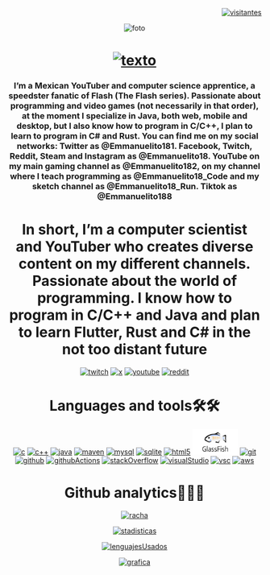 <!--github status https://github.com/anuraghazra/github-readme-stats-->
<!--readme typing https://github.com/DenverCoder1/readme-typing-svg-->
<!--medallas para github modernas https://github.com/alexandresanlim/Badges4-README.md-Profile-->
<!--skill sincons modernos https://github.com/tandpfun/skill-icons ->
<!--grafica de actividad de github https://github.com/Ashutosh00710/github-readme-activity-graph-->
<!--medallas para gihub https://shields.io/-->

<div align="right">

[![visitantes]](https://github.com/login?return_to=https%3A%2F%2Fgithub.com%2FEmmanuelito18)

</div>

<div align="center">

![foto]

# [![texto]](https://ww.youtube.com/@Emmanuelito18_Code)

### I’m a Mexican YouTuber and computer science apprentice, a speedster fanatic of Flash (The Flash series). Passionate about programming and video games (not necessarily in that order), at the moment I specialize in Java, both web, mobile and desktop, but I also know how to program in C/C++, I plan to learn to program in C# and Rust. You can find me on my social networks: Twitter as @Emmanuelito181. Facebook, Twitch, Reddit, Steam and Instagram as @Emmanuelito18. YouTube on my main gaming channel as @Emmanuelito182, on my channel where I teach programming as @Emmanuelito18\_Code and my sketch channel as @Emmanuelito18\_Run. Tiktok as @Emmanuelito188

# In short, I’m a computer scientist and YouTuber who creates diverse content on my different channels. Passionate about the world of programming. I know how to program in C/C++ and Java and plan to learn Flutter, Rust and C# in the not too distant future

 [![twitch]](https://twitch.tv/emmanuelito18) [![x]](https://twitter.com/Emmanuelito181) [![youtube]](https://www.youtube.com/@Emmanuelito18_Code) [![reddit]](https://www.reddit.com/user/Emmanuelito18/)

# Languages and tools🛠🛠

 [![c]](https://github.com/Emmanuelito18?tab=repositories&q=&type=&language=c&sort=) [![c++]](https://github.com/Emmanuelito18?tab=repositories&q=&type=&language=c%2B%2B&sort=) [![java]](https://github.com/Emmanuelito18?tab=repositories&q=&type=&language=java&sort=) [![maven]](https://skillicons.dev/icons?i=maven "Maven") [![mysql]](https://skillicons.dev/icons?i=mysql "MySQL") [![sqlite]](https://skillicons.dev/icons?i=sqlite "SQLite") [![html5]](https://skillicons.dev/icons?i=html "HTML") <img src="/glassfish.png" title="GlassFish" alt="GlassFish" width="90" height="50"></img> [![git]](https://skillicons.dev/icons?i=git "Git") [![github]](https://skillicons.dev/icons?i=github "Github") [![githubActions]](https://skillicons.dev/icons?i=githubactions "Github Actions") [![stackOverflow]](https://stackoverflow.com/users/23140719/emmanuelito18) [![visualStudio]](https://skillicons.dev/icons?i=visualstudio "Visual Studio") [![vsc]](https://skillicons.dev/icons?i=vscode "VsCode") [![aws]](https://skillicons.dev/icons?i=aws "AWS")

# Github analytics🥇🥈🥉

[![racha]](http://github-readme-streak-stats.herokuapp.com?user=Emmanuelito18&theme=dark&hide_border=true)

[![stadisticas]](https://github.com/anuraghazra/github-readme-stats)

[![lenguajesUsados]](https://github.com/anuraghazra/github-readme-stats)

[![grafica]](https://github.com/ashutosh00710/github-readme-activity-graph)

</div>

[visitantes]: https://visitor-badge.laobi.icu/badge?page_id=Emmanuelito18.Emmanuelito18 "Visitors"
[foto]: https://media.giphy.com/media/XO8RMtRaK73isIt0i2/giphy.gif
[texto]: https://readme-typing-svg.demolab.com?font=Grape+Nuts&weight=900&size=46&duration=2000&pause=1000&color=F7890C&center=true&vCenter=true&random=false&width=435&lines=Hello+everyone!%F0%9F%91%8B;I'm+Emmanuelito18 "Hello everyone! 👋, I'm Emmanuelito18"
[twitch]:https://img.shields.io/twitch/status/emmanuelito18?style=for-the-badge&logo=twitch "Follow Emmanuelito18 on twitch"
[x]: https://img.shields.io/twitter/follow/Emmanuelito181?style=for-the-badge&logo=X "Follow Emmanuelito18 on X"
[youtube]: https://img.shields.io/youtube/channel/subscribers/UCDZAjygwY93eLyxAszZGvXw?style=for-the-badge&logo=youtube&label=Emmanuelito18%20Subscribers "Subscribe to Emmanuelito18's YouTube channel"
[reddit]: https://img.shields.io/reddit/user-karma/combined/Emmanuelito18?style=for-the-badge&logo=Reddit "Follow Emmanuelito18 on Reddit"
[c]: https://skillicons.dev/icons?i=c "C"
[c++]: https://skillicons.dev/icons?i=cpp "C++"
[java]: https://skillicons.dev/icons?i=java "Java"
[maven]: https://skillicons.dev/icons?i=maven "Maven"
[mysql]: https://skillicons.dev/icons?i=mysql "MySQL"
[sqlite]: https://skillicons.dev/icons?i=sqlite "SQLite"
[html5]: https://skillicons.dev/icons?i=html "HTML"
[git]: https://skillicons.dev/icons?i=git "Git"
[github]: https://skillicons.dev/icons?i=github "Github"
[githubActions]: https://skillicons.dev/icons?i=githubactions "Github Actions"
[stackOverflow]: https://skillicons.dev/icons?i=stackoverflow "Stack verflow"
[visualStudio]: https://skillicons.dev/icons?i=visualstudio "Visual Studio"
[vsc]: https://skillicons.dev/icons?i=vscode "Visual Studio Code"
[aws]: https://skillicons.dev/icons?i=aws "AWS"
[racha]: http://github-readme-streak-stats.herokuapp.com?user=Emmanuelito18&theme=dark&hide_border=true "Streaks"
[stadisticas]: https://github-readme-stats.vercel.app/api?username=Emmanuelito18&theme=dark&show_icons=true&hide_border=true "My Github stats"
[lenguajesUsados]: https://github-readme-stats.vercel.app/api/top-langs/?username=Emmanuelito18&layout=compact&theme=dark&hide_border=true "Most used languages"
[grafica]: https://github-readme-activity-graph.vercel.app/graph?username=Emmanuelito18&bg_color=0d1117&color=0080ff&line=5bcdec&point=ff8000&area=true&hide_border=true "Emmanuelito18's contributions graph"
